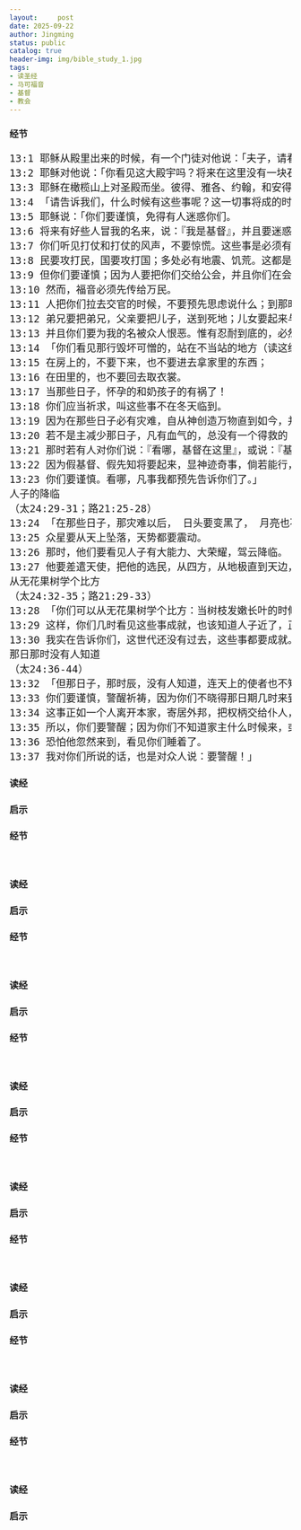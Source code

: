 ```yaml
---
layout:     post
date: 2025-09-22
author: Jingming
status: public
catalog: true
header-img: img/bible_study_1.jpg
tags:
- 读圣经
- 马可福音
- 基督
- 教会
---
```


### 经节
<pre style="font-size: 18px;">
13:1 耶稣从殿里出来的时候，有一个门徒对他说：「夫子，请看，这是何等的石头！何等的殿宇！」
13:2 耶稣对他说：「你看见这大殿宇吗？将来在这里没有一块石头留在石头上，不被拆毁了。」
13:3 耶稣在橄榄山上对圣殿而坐。彼得、雅各、约翰，和安得烈暗暗地问他说：
13:4 「请告诉我们，什么时候有这些事呢？这一切事将成的时候有什么预兆呢？」
13:5 耶稣说：「你们要谨慎，免得有人迷惑你们。
13:6 将来有好些人冒我的名来，说：『我是基督』，并且要迷惑许多人。
13:7 你们听见打仗和打仗的风声，不要惊慌。这些事是必须有的，只是末期还没有到。
13:8 民要攻打民，国要攻打国；多处必有地震、饥荒。这都是灾难的起头。
13:9 但你们要谨慎；因为人要把你们交给公会，并且你们在会堂里要受鞭打，又为我的缘故站在诸侯与君王面前，对他们作见证。
13:10 然而，福音必须先传给万民。
13:11 人把你们拉去交官的时候，不要预先思虑说什么；到那时候，赐给你们什么话，你们就说什么；因为说话的不是你们，乃是圣灵。
13:12 弟兄要把弟兄，父亲要把儿子，送到死地；儿女要起来与父母为敌，害死他们；
13:13 并且你们要为我的名被众人恨恶。惟有忍耐到底的，必然得救。」
13:14 「你们看见那行毁坏可憎的，站在不当站的地方（读这经的人须要会意）。那时，在犹太的，应当逃到山上；
13:15 在房上的，不要下来，也不要进去拿家里的东西；
13:16 在田里的，也不要回去取衣裳。
13:17 当那些日子，怀孕的和奶孩子的有祸了！
13:18 你们应当祈求，叫这些事不在冬天临到。
13:19 因为在那些日子必有灾难，自从神创造万物直到如今，并没有这样的灾难，后来也必没有。
13:20 若不是主减少那日子，凡有血气的，总没有一个得救的；只是为主的选民，他将那日子减少了。
13:21 那时若有人对你们说：『看哪，基督在这里』，或说：『基督在那里』，你们不要信！
13:22 因为假基督、假先知将要起来，显神迹奇事，倘若能行，就把选民迷惑了。
13:23 你们要谨慎。看哪，凡事我都预先告诉你们了。」
人子的降临
（太24:29-31；路21:25-28）
13:24 「在那些日子，那灾难以后， 日头要变黑了， 月亮也不放光，
13:25 众星要从天上坠落，天势都要震动。
13:26 那时，他们要看见人子有大能力、大荣耀，驾云降临。
13:27 他要差遣天使，把他的选民，从四方，从地极直到天边，都招聚了来。」
从无花果树学个比方
（太24:32-35；路21:29-33）
13:28 「你们可以从无花果树学个比方：当树枝发嫩长叶的时候，你们就知道夏天近了。
13:29 这样，你们几时看见这些事成就，也该知道人子近了，正在门口了。
13:30 我实在告诉你们，这世代还没有过去，这些事都要成就。 13:31 天地要废去，我的话却不能废去。」
那日那时没有人知道
（太24:36-44）
13:32 「但那日子，那时辰，没有人知道，连天上的使者也不知道，子也不知道，惟有父知道。
13:33 你们要谨慎，警醒祈祷，因为你们不晓得那日期几时来到。
13:34 这事正如一个人离开本家，寄居外邦，把权柄交给仆人，分派各人当做的工，又吩咐看门的警醒。
13:35 所以，你们要警醒；因为你们不知道家主什么时候来，或晚上，或半夜，或鸡叫，或早晨；
13:36 恐怕他忽然来到，看见你们睡着了。
13:37 我对你们所说的话，也是对众人说：要警醒！」
</pre>

### 读经

### 启示

### 经节
<pre style="font-size: 18px;">

</pre>

### 读经

### 启示

### 经节
<pre style="font-size: 18px;">

</pre>

### 读经

### 启示

### 经节
<pre style="font-size: 18px;">

</pre>

### 读经

### 启示
### 经节
<pre style="font-size: 18px;">

</pre>

### 读经

### 启示

### 经节
<pre style="font-size: 18px;">

</pre>

### 读经

### 启示

### 经节
<pre style="font-size: 18px;">

</pre>

### 读经

### 启示

### 经节
<pre style="font-size: 18px;">

</pre>

### 读经

### 启示